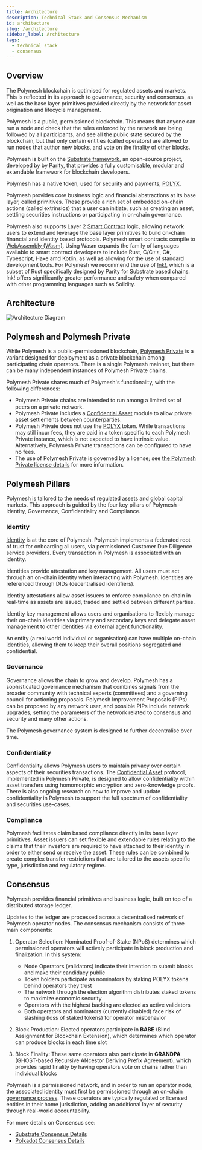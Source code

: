```yaml
---
title: Architecture
description: Technical Stack and Consensus Mechanism
id: architecture
slug: /architecture
sidebar_label: Architecture
tags:
  - technical stack
  - consensus
---
```


## Overview

The Polymesh blockchain is optimised for regulated assets and markets. This is reflected in its approach to governance, security and consensus, as well as the base layer primitives provided directly by the network for asset origination and lifecycle management.

Polymesh is a public, permissioned blockchain. This means that anyone can run a node and check that the rules enforced by the network are being followed by all participants, and see all the public state secured by the blockchain, but that only certain entities (called operators) are allowed to run nodes that author new blocks, and vote on the finality of other blocks.

Polymesh is built on the [Substrate framework](https://substrate.io/), an open-source project, developed by by [Parity](https://www.parity.io/), that provides a fully customisable, modular and extendable framework for blockchain developers.

Polymesh has a native token, used for security and payments, [POLYX](/polyx/).

Polymesh provides core business logic and financial abstractions at its base layer, called primitives. These provide a rich set of embedded on-chain actions (called extrinsics) that a user can initiate, such as creating an asset, settling securities instructions or participating in on-chain governance.

Polymesh also supports Layer 2 [Smart Contract](../development/smart-contracts/) logic, allowing network users to extend and leverage the base layer primitives to build on-chain financial and identity based protocols. Polymesh smart contracts compile to [WebAssembly (Wasm)](https://webassembly.org/). Using Wasm expands the family of languages available to smart contract developers to include Rust, C/C++, C#, Typescript, Haxe amd Kotlin, as well as allowing for the use of standard development tools. For Polymesh we recommend the use of [Ink!](https://ink.substrate.io/), which is a subset of Rust specifically designed by Parity for Substrate based chains. Ink! offers significantly greater performance and safety when compared with other programming languages such as Solidity.

## Architecture

![Architecture Diagram](./images/architecture/Polymesh_Architecture.png)

## Polymesh and Polymesh Private

While Polymesh is a public-permissioned blockchain, [Polymesh Private](/polymesh-private/) is a variant designed for deployment as a private blockchain among participating chain operators. There is a single Polymesh mainnet, but there can be many independent instances of Polymesh Private chains.

Polymesh Private shares much of Polymesh's functionality, with the following differences:

- Polymesh Private chains are intended to run among a limited set of peers on a private network.
- Polymesh Private includes a [Confidential Asset](/confidential-assets/overview/) module to allow private asset settlements between counterparties.
- Polymesh Private does not use the [POLYX](/polyx/) token. While transactions may still incur fees, they are paid in a token specific to each Polymesh Private instance, which is not expected to have intrinsic value. Alternatively, Polymesh Private transactions can be configured to have no fees.
- The use of Polymesh Private is governed by a license; see [the Polymesh Private license details](https://github.com/PolymeshAssociation/polymesh-private?tab=readme-ov-file#license) for more information.

## Polymesh Pillars

Polymesh is tailored to the needs of regulated assets and global capital markets. This approach is guided by the four key pillars of Polymesh - Identity, Governance, Confidentiality and Compliance.

### Identity

[Identity](/identity/) is at the core of Polymesh. Polymesh implements a federated root of trust for onboarding all users, via permissioned Customer Due Diligence service providers. Every transaction in Polymesh is associated with an identity.

Identities provide attestation and key management. All users must act through an on-chain identity when interacting with Polymesh. Identities are referenced through DIDs (decentralised identifiers).

Identity attestations allow asset issuers to enforce compliance on-chain in real-time as assets are issued, traded and settled between different parties.

Identity key management allows users and organisations to flexibly manage their on-chain identities via primary and secondary keys and delegate asset management to other identities via external agent functionality.

An entity (a real world individual or organisation) can have multiple on-chain identities, allowing them to keep their overall positions segregated and confidential.

### Governance

Governance allows the chain to grow and develop. Polymesh has a sophisticated governance mechanism that combines signals from the broader community with technical experts (committees) and a governing council for actioning proposals. Polymesh Improvement Proposals (PIPs) can be proposed by any network user, and possible PIPs include network upgrades, setting the parameters of the network related to consensus and security and many other actions.

The Polymesh governance system is designed to further decentralise over time.

### Confidentiality

Confidentiality allows Polymesh users to maintain privacy over certain aspects of their securities transactions. The [Confidential Asset](/confidential-assets/overview/) protocol, implemented in Polymesh Private, is designed to allow confidentiality within asset transfers using homomorphic encryption and zero-knowledge proofs. There is also ongoing research on how to improve and update confidentiality in Polymesh to support the full spectrum of confidentiality and securities use-cases.

### Compliance

Polymesh facilitates claim based compliance directly in its base layer primitives. Asset issuers can set flexible and extendable rules relating to the claims that their investors are required to have attached to their identity in order to either send or receive the asset. These rules can be combined to create complex transfer restrictions that are tailored to the assets specific type, jurisdiction and regulatory regime.

## Consensus

Polymesh provides financial primitives and business logic, built on top of a distributed storage ledger.

Updates to the ledger are processed across a decentralised network of Polymesh operator nodes. The consensus mechanism consists of three main components:

1. Operator Selection: Nominated Proof-of-Stake (NPoS) determines which permissioned operators will actively participate in block production and finalization. In this system:

   - Node Operators (validators) indicate their intention to submit blocks and make their candidacy public
   - Token holders participate as nominators by staking POLYX tokens behind operators they trust
   - The network through the election algorithm distributes staked tokens to maximize economic security
   - Operators with the highest backing are elected as active validators
   - Both operators and nominators (currently disabled) face risk of slashing (loss of staked tokens) for operator misbehavior

2. Block Production: Elected operators participate in **BABE** (Blind Assignment for Blockchain Extension), which determines which operator can produce blocks in each time slot

3. Block Finality: These same operators also participate in **GRANDPA** (GHOST-based Recursive ANcestor Deriving Prefix Agreement), which provides rapid finality by having operators vote on chains rather than individual blocks

Polymesh is a permissioned network, and in order to run an operator node, the associated identity must first be permissioned through an on-chain [governance process](/governance/). These operators are typically regulated or licensed entities in their home jurisdiction, adding an additional layer of security through real-world accountability.

For more details on Consensus see:

- [Substrate Consensus Details](https://docs.substrate.io/learn/consensus/)
- [Polkadot Consensus Details](https://wiki.polkadot.network/docs/learn-consensus)
